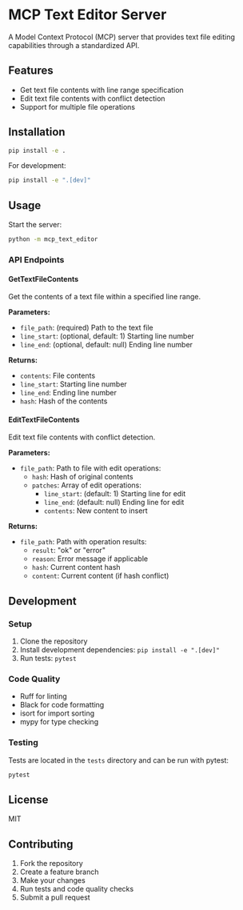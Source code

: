 # MCP Text Editor Server

A Model Context Protocol (MCP) server that provides text file editing capabilities through a standardized API.

## Features

- Get text file contents with line range specification
- Edit text file contents with conflict detection
- Support for multiple file operations

## Installation

```bash
pip install -e .
```

For development:
```bash
pip install -e ".[dev]"
```

## Usage

Start the server:
```bash
python -m mcp_text_editor
```

### API Endpoints

#### GetTextFileContents
Get the contents of a text file within a specified line range.

**Parameters:**
- `file_path`: (required) Path to the text file
- `line_start`: (optional, default: 1) Starting line number
- `line_end`: (optional, default: null) Ending line number

**Returns:**
- `contents`: File contents
- `line_start`: Starting line number
- `line_end`: Ending line number
- `hash`: Hash of the contents

#### EditTextFileContents
Edit text file contents with conflict detection.

**Parameters:**
- `file_path`: Path to file with edit operations:
  - `hash`: Hash of original contents
  - `patches`: Array of edit operations:
    - `line_start`: (default: 1) Starting line for edit
    - `line_end`: (default: null) Ending line for edit
    - `contents`: New content to insert

**Returns:**
- `file_path`: Path with operation results:
  - `result`: "ok" or "error"
  - `reason`: Error message if applicable
  - `hash`: Current content hash
  - `content`: Current content (if hash conflict)

## Development

### Setup
1. Clone the repository
2. Install development dependencies: `pip install -e ".[dev]"`
3. Run tests: `pytest`

### Code Quality
- Ruff for linting
- Black for code formatting
- isort for import sorting
- mypy for type checking

### Testing
Tests are located in the `tests` directory and can be run with pytest:
```bash
pytest
```

## License

MIT

## Contributing

1. Fork the repository
2. Create a feature branch
3. Make your changes
4. Run tests and code quality checks
5. Submit a pull request